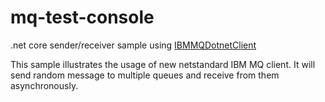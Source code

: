 # mq-test-console
.net core sender/receiver sample using [IBMMQDotnetClient](https://www.nuget.org/packages/IBMMQDotnetClient)

This sample illustrates the usage of new netstandard IBM MQ client. It will send random message to multiple queues and receive from them asynchronously.

